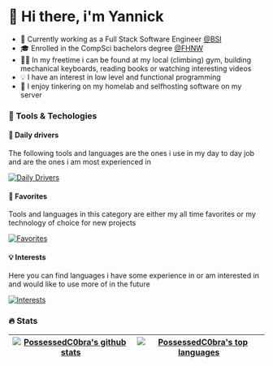 <!--
**PossessedC0bra/PossessedC0bra** is a ✨ _special_ ✨ repository because its `README.md` (this file) appears on your GitHub profile.

Here are some ideas to get you started:

- 🔭 I’m currently working on ...
- 🌱 I’m currently learning ...
- 👯 I’m looking to collaborate on ...
- 🤔 I’m looking for help with ...
- 💬 Ask me about ...
- 📫 How to reach me: ...
- 😄 Pronouns: ...
- ⚡ Fun fact: ...
-->

# 👋 Hi there, i'm Yannick

- 🏦 Currently working as a Full Stack Software Engineer [@BSI](https://www.bsi-software.com)
- 🎓 Enrolled in the CompSci bachelors degree [@FHNW](https://www.fhnw.ch)
- 🏋️‍♂️ In my freetime i can be found at my local (climbing) gym, building mechanical keyboards, reading books or watching interesting videos
- 💡 I have an interest in low level and functional programming
- 🔨 I enjoy tinkering on my homelab and selfhosting software on my server

### 🔨 Tools & Techologies

#### 🚀 Daily drivers

The following tools and languages are the ones i use in my day to day job and are the ones i am most experienced in

[![Daily Drivers](https://skillicons.dev/icons?i=html,css,js,_,java,_,postgresql,_,idea,docker)](https://skillicons.dev)

#### 🌟 Favorites

Tools and languages in this category are either my all time favorites or my technology of choice for new projects 

[![Favorites](https://skillicons.dev/icons?i=nextjs,react,typescript,tailwind,_,rust,haskell,kotlin,go,_,neovim)](https://skillicons.dev)

#### 💡 Interests

Here you can find languages i have some experience in or am interested in and would like to use more of in the future

[![Interests](https://skillicons.dev/icons?i=angular,_,c,cpp,ocaml,perl,python)](https://skillicons.dev)

### 🔥 Stats

| <a href="https://github-readme-stats.vercel.app/api?username=possessedc0bra&show_icons=true&theme=transparent&hide_border=true"><img align="center" src="https://github-readme-stats.vercel.app/api?username=possessedc0bra&show_icons=true&theme=transparent&hide_border=true" alt="PossessedC0bra's github stats" /></a> | <a href="https://github-readme-stats.vercel.app/api/top-langs/?username=possessedc0bra&langs_count=8&size_weight=0.5&count_weight=0.5&layout=compact&theme=transparent&hide_border=true&hide=mdx"><img align="center" src="https://github-readme-stats.vercel.app/api/top-langs/?username=possessedc0bra&langs_count=8&size_weight=0.5&count_weight=0.5&layout=compact&theme=transparent&hide_border=true&hide=mdx" alt="PossessedC0bra's top languages" /></a> |
| ------------- | ------------- |
